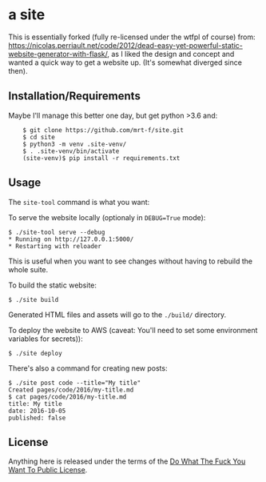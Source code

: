 a site
=======

This is essentially forked (fully re-licensed under the wtfpl of course) from: <https://nicolas.perriault.net/code/2012/dead-easy-yet-powerful-static-website-generator-with-flask/>, as I liked the design and concept and wanted a quick way to get a website up. (It's somewhat diverged since then).

Installation/Requirements
------------
Maybe I'll manage this better one day, but get python >3.6 and:

```
    $ git clone https://github.com/mrt-f/site.git
    $ cd site
    $ python3 -m venv .site-venv/
    $ . .site-venv/bin/activate
    (site-venv)$ pip install -r requirements.txt
```

Usage
-----

The `site-tool` command is what you want:

To serve the website locally (optionaly in `DEBUG=True` mode):

    $ ./site-tool serve --debug
    * Running on http://127.0.0.1:5000/
    * Restarting with reloader

This is useful when you want to see changes without having to rebuild the whole suite.

To build the static website:

    $ ./site build

Generated HTML files and assets will go to the `./build/` directory.

To deploy the website to AWS (caveat: You'll need to set some environment variables for secrets)):

    $ ./site deploy

There's also a command for creating new posts:

    $ ./site post code --title="My title"
    Created pages/code/2016/my-title.md
    $ cat pages/code/2016/my-title.md
    title: My title
    date: 2016-10-05
    published: false

License
-------

Anything here is released under the terms of the [Do What The Fuck You Want To Public License](http://sam.zoy.org/wtfpl/).
